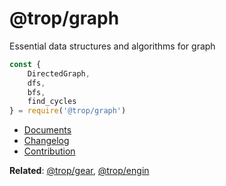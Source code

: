 # @trop/graph

Essential data structures and algorithms for graph

```js
const {
    DirectedGraph,
    dfs,
    bfs,
    find_cycles
} = require('@trop/graph')
```

* [Documents](doc/index.md)
* [Changelog](changelog.md)
* [Contribution](contribution.md)

**Related**: [@trop/gear](https://github.com/kevin-leptons/trop_gear),
[@trop/engin](https://github.com/kevin-leptons/trop_engine)

